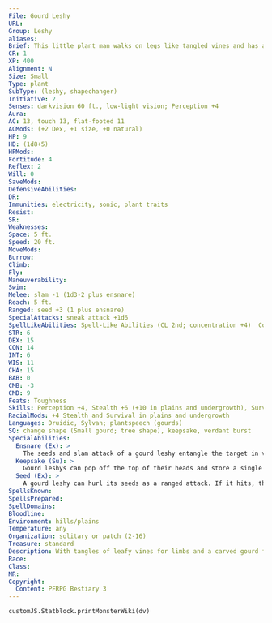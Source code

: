 ```yaml
---
File: Gourd Leshy
URL: 
Group: Leshy
aliases: 
Brief: This little plant man walks on legs like tangled vines and has a pumpkin carved with eyes and a mouth for a head.
CR: 1
XP: 400
Alignment: N
Size: Small
Type: plant
SubType: (leshy, shapechanger)
Initiative: 2
Senses: darkvision 60 ft., low-light vision; Perception +4
Aura: 
AC: 13, touch 13, flat-footed 11
ACMods: (+2 Dex, +1 size, +0 natural)
HP: 9
HD: (1d8+5)
HPMods: 
Fortitude: 4
Reflex: 2
Will: 0
SaveMods: 
DefensiveAbilities: 
DR: 
Immunities: electricity, sonic, plant traits
Resist: 
SR: 
Weaknesses: 
Space: 5 ft.
Speed: 20 ft.
MoveMods: 
Burrow: 
Climb: 
Fly: 
Maneuverability: 
Swim: 
Melee: slam -1 (1d3-2 plus ensnare)
Reach: 5 ft.
Ranged: seed +3 (1 plus ensnare)
SpecialAttacks: sneak attack +1d6
SpellLikeAbilities: Spell-Like Abilities (CL 2nd; concentration +4)  Constant-pass without trace
STR: 6
DEX: 15
CON: 14
INT: 6
WIS: 11
CHA: 15
BAB: 0
CMB: -3
CMD: 9
Feats: Toughness
Skills: Perception +4, Stealth +6 (+10 in plains and undergrowth), Survival +0 (+4 in plains and undergrowth)
RacialMods: +4 Stealth and Survival in plains and undergrowth
Languages: Druidic, Sylvan; plantspeech (gourds)
SQ: change shape (Small gourd; tree shape), keepsake, verdant burst
SpecialAbilities:
  Ensnare (Ex): >
    The seeds and slam attack of a gourd leshy entangle the target in vines for 2d4 rounds unless the target makes a DC 12 Reflex save. The target can attempt to burst these entangling vines before the duration expires with a DC 12 Strength check as a full-round action. The save and burst DCs are Constitution-based.
  Keepsake (Su): >
    Gourd leshys can pop off the top of their heads and store a single Fine-sized object such as a dagger or potion inside While within the leshy's head, the item is warded by nondetection. In addition, after 24 hours, the item within is cleaned and polished, and, if damaged, repaired as if by a mending spell. Both spell effects have a caster level equal to twice the leshy's Hit Dice (CL 2nd for most gourd leshys).
  Seed (Ex): >
    A gourd leshy can hurl its seeds as a ranged attack. If it hits, this attack deals 1 point of damage (this damage is not modified by Strength) and affects the target with the gourd leshy's ensnare ability. This attack has a 10-foot range increment.
SpellsKnown: 
SpellsPrepared: 
SpellDomains: 
Bloodline: 
Environment: hills/plains
Temperature: any
Organization: solitary or patch (2-16)
Treasure: standard
Description: With tangles of leafy vines for limbs and a carved gourd for a head, gourd leshys present a rather comical appearance. Intimately connected with the harvest season, gourd leshys see to the health and sustainable harvest of crops, especially vegetables and grains.  Superstition and love of rituals run deep in gourd leshys. They do their best to exactly reproduce what worked before with every trivial activity, and change seemingly random details when attempting tasks they previously failed. Gourd leshys collect random odds and ends as good luck charms, ranging from polished stones to bird feathers to tarnished coins. Credulous to a fault, gourd leshys believe nearly anything they hear from those they trust. However, their admittedly hollow heads still hold memories, and a gourd leshy betrayed rarely forgets.  As gourd leshys aren't particularly strong, they often fight dirty. One favorite trick is to wait for an enemy to come within striking distance while in gourd form so that they can assume their true form and make a sneak attack in the same round.  GROWING A GOURD LESHY  Gourd leshys grow best in small vegetable patches or in sunny meadows. Carving eyes and a mouth into a growing gourd leshy's "face" is an important part of the growth ritual, for neglecting to do this robs the gourd leshy of its ability to see or speak. The exact nature and appearance of a gourd leshy's features can vary wildly between individuals.  GOURD LESHY  CL 6th; Price 1,500 gp  RITUAL  Requirements Knowledge (nature) 5 ranks, entangle, plant growth, summon nature's ally I; Skill Knowledge (nature) DC 13; Cost 750 gp
Race: 
Class: 
MR: 
Copyright:
  Content: PFRPG Bestiary 3
---
```

```dataviewjs
customJS.Statblock.printMonsterWiki(dv)
```
